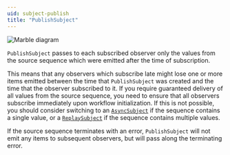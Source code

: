 ```yaml
---
uid: subject-publish
title: "PublishSubject"
---
```


![Marble diagram](~/images/language-subject-publish.svg)

`PublishSubject` passes to each subscribed observer only the values from the source sequence which were emitted after the time of subscription.

This means that any observers which subscribe late might lose one or more items emitted between the time that `PublishSubject` was created and the time that the observer subscribed to it. If you require guaranteed delivery of all values from the source sequence, you need to ensure that all observers subscribe immediately upon workflow initialization. If this is not possible, you should consider switching to an [`AsyncSubject`](xref:Bonsai.Expressions.AsyncSubjectBuilder) if the sequence contains a single value, or a [`ReplaySubject`](xref:Bonsai.Expressions.ReplaySubjectBuilder) if the sequence contains multiple values.

If the source sequence terminates with an error, `PublishSubject` will not emit any items to subsequent observers, but will pass along the terminating error.
